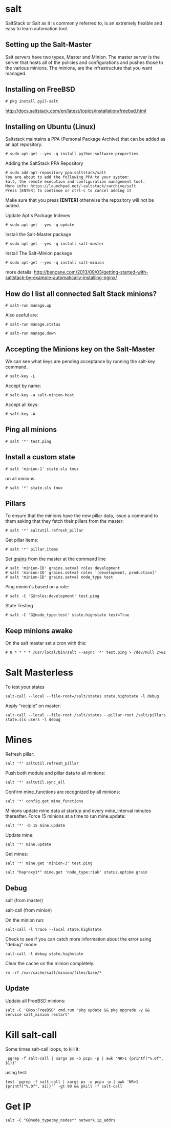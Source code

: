 salt
====

SaltStack or Salt as it is commonly referred to, is an extremely flexible and easy to learn automation tool.

Setting up the Salt-Master
--------------------------

Salt servers have two types, Master and Minion. The master server is the server that hosts all of the policies and configurations and pushes those to the various minions. The minions, are the infrastructure that you want managed.

Installing on FreeBSD
---------------------

    # pkg install py27-salt

http://docs.saltstack.com/en/latest/topics/installation/freebsd.html


Installing on Ubuntu (Linux)
----------------------------

Saltstack maintains a PPA (Personal Package Archive) that can be added as an apt repository.

    # sudo apt-get --yes -q install python-software-properties

Adding the SaltStack PPA Repository

    # sudo add-apt-repository ppa:saltstack/salt
    You are about to add the following PPA to your system:
    Salt, the remote execution and configuration management tool.
    More info: https://launchpad.net/~saltstack/+archive/salt
    Press [ENTER] to continue or ctrl-c to cancel adding it

Make sure that you press **[ENTER]** otherwise the repository will not be added.

Update Apt's Package Indexes

    # sudo apt-get --yes -q update

Install the Salt-Master package

    # sudo apt-get --yes -q install salt-master

Install The Salt-Minion package

    # sudo apt-get --yes -q install salt-minion


more details: http://bencane.com/2013/09/03/getting-started-with-saltstack-by-example-automatically-installing-nginx/


How do I list all connected Salt Stack minions?
-----------------------------------------------

    # salt-run manage.up

Also useful are:

    # salt-run manage.status

    # salt-run manage.down


Accepting the Minions key on the Salt-Master
--------------------------------------------

We can see what keys are pending acceptance by running the salt-key command.

    # salt-key -L

Accept by name:

    # salt-key -a salt-minion-host

Accept all keys:

    # salt-key -A

Ping all minions
----------------

    # salt '*' test.ping

Install a custom state
----------------------

    # salt 'minion-1' state.sls tmux

on all minions:

    # salt '*' state.sls tmux

Pillars
-------

To ensure that the minions have the new pillar data, issue a command to them asking that they fetch their pillars from the master:

    # salt '*' saltutil.refresh_pillar

Get pillar items:

    # salt '*' pillar.items

Set [grains](http://salt.readthedocs.org/en/latest/topics/targeting/grains.html#matching-grains-in-the-top-file) from the master at the command line

    # salt 'minion-ID' grains.setval roles development
    # salt 'minion-ID' grains.setval roles '[development, production]'
    # salt 'minion-ID' grains.setval node_type test

Ping minion's based on a role:

    # salt -C 'G@roles:development' test.ping

State Testing

    # salt -C 'G@node_type:test' state.highstate test=True

Keep minions awake
------------------

On the salt master set a cron with this:

    # 0 * * * * /usr/local/bin/salt --async '*' test.ping > /dev/null 2>&1

Salt Masterless
===============

To test your states

    salt-call --local --file-root=/salt/states state.highstate -l debug

Apply "recipie" on master:

    salt-call --local --file-root /salt/states --pillar-root /salt/pillars state.sls users -l debug

Mines
=====

Refresh pillar:

    salt '*' saltutil.refresh_pillar

Push both module and pillar data to all minions:

    salt '*' saltutil.sync_all

Confirm mine_functions are recognized by all minions:

    salt '*' config.get mine_functions

Minions update mine data at startup and every mine_interval minutes thereafter. Force 15 minions at a time to run mine.update:

    salt '*' -b 15 mine.update

Update mine:

    salt '*' mine.update

Get mines:

    salt '*' mine.get 'minion-3' test.ping

    salt "haproxy1*" mine.get 'node_type:riak' status.uptime grain



Debug
-----

salt (from master)

salt-call (from minion)

On the minion run:

    salt-call -l trace --local state.highstate

Check to see if you can catch more information about the error using "debug" mode:

    salt-call -l debug state.highstate

Clear the cache on the minion completely:

    rm -rf /var/cache/salt/minion/files/base/*


Update
------

Update all FreeBSD minions:

    salt -C 'G@os:FreeBSD' cmd.run 'pkg update && pkg upgrade -y && service salt_minion restart'


Kill salt-call
==============

Some times salt-call loops, to kill it:

     pgrep -f salt-call | xargs ps -o pcpu -p | awk 'NR>1 {printf("%.0f", $1)}'

using test:

    test `pgrep -f salt-call | xargs ps -o pcpu -p | awk 'NR>1 {printf("%.0f", $1)}'` -gt 90 && pkill -f salt-call


Get IP
=======

    salt -C "G@node_type:my_nodes*" network.ip_addrs
